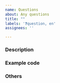 ```yaml
---
name: Questions
about: Any questions
title: ""
labels: '❓question, en'
assignees: ''

---
```


### Description <!--describe your questions-->

### Example code <!--If you have any code info-->

### Others <!--screenshots or other info-->
